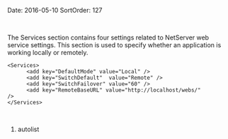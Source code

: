 Date: 2016-05-10
SortOrder: 127

 

The Services section contains four settings related to NetServer web service settings. This section is used to specify whether an application is working locally or remotely. 

```
<Services>
      <add key="DefaultMode" value="Local" />
      <add key="SwitchDefault"  value="Remote" />
      <add key="SwitchFailover" value="60" />
      <add key="RemoteBaseURL" value="http://localhost/webs/"
/>
</Services>
```

 

1. autolist
